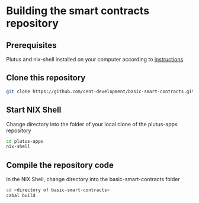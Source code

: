 # Building the smart contracts repository

## Prerequisites
Plutus and nix-shell installed on your computer according to [instructions](doc/installing-plutus.md) 

## Clone this repository
```bash
git clone https://github.com/cent-development/basic-smart-contracts.git
```

## Start NIX Shell
Change directory into the folder of your local clone of the plutus-apps repository
```bash
cd plutus-apps
nix-shell
```
## Compile the repository code
In the NIX Shell, change directory into the basic-smart-contracts folder
```bash
cd <directory of basic-smart-contracts>
cabal build
```
